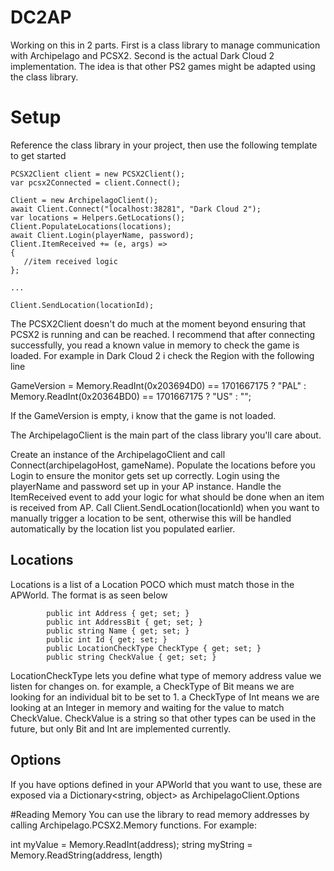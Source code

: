 # DC2AP

Working on this in 2 parts. First is a class library to manage communication with Archipelago and PCSX2. Second is the actual Dark Cloud 2 implementation. The idea is that other PS2 games might be adapted using the class library.

# Setup
Reference the class library in your project, then use the following template to get started

```
PCSX2Client client = new PCSX2Client();
var pcsx2Connected = client.Connect();
 
Client = new ArchipelagoClient();
await Client.Connect("localhost:38281", "Dark Cloud 2");
var locations = Helpers.GetLocations();
Client.PopulateLocations(locations);
await Client.Login(playerName, password);
Client.ItemReceived += (e, args) =>
{
   //item received logic
};

...

Client.SendLocation(locationId);
```

The PCSX2Client doesn't do much at the moment beyond ensuring that PCSX2 is running and can be reached. I recommend that after connecting successfully, you read a known value in memory to check the game is loaded. For example in Dark Cloud 2 i check the Region with the following line

GameVersion = Memory.ReadInt(0x203694D0) == 1701667175 ? "PAL" : Memory.ReadInt(0x20364BD0) == 1701667175 ? "US" : "";

If the GameVersion is empty, i know that the game is not loaded.

The ArchipelagoClient is the main part of the class library you'll care about.

Create an instance of the ArchipelagoClient and call Connect(archipelagoHost, gameName).
Populate the locations before you Login to ensure the monitor gets set up correctly.
Login using the playerName and password set up in your AP instance.
Handle the ItemReceived event to add your logic for what should be done when an item is received from AP.
Call Client.SendLocation(locationId) when you want to manually trigger a location to be sent, otherwise this will be handled automatically by the location list you populated earlier.

## Locations
Locations is a list of a Location POCO which must match those in the APWorld. The format is as seen below

```
        public int Address { get; set; }
        public int AddressBit { get; set; }
        public string Name { get; set; }
        public int Id { get; set; }
        public LocationCheckType CheckType { get; set; }
        public string CheckValue { get; set; }
```
LocationCheckType lets you define what type of memory address value we listen for changes on. for example, a CheckType of Bit means we are looking for an individual bit to be set to 1. a CheckType of Int means we are looking at an Integer in memory and waiting for the value to match CheckValue. CheckValue is a string so that other types can be used in the future, but only Bit and Int are implemented currently.

## Options
If you have options defined in your APWorld that you want to use, these are exposed via a Dictionary<string, object> as ArchipelagoClient.Options

#Reading Memory
You can use the library to read memory addresses by calling Archipelago.PCSX2.Memory functions. For example:

int myValue = Memory.ReadInt(address);
string myString = Memory.ReadString(address, length)
